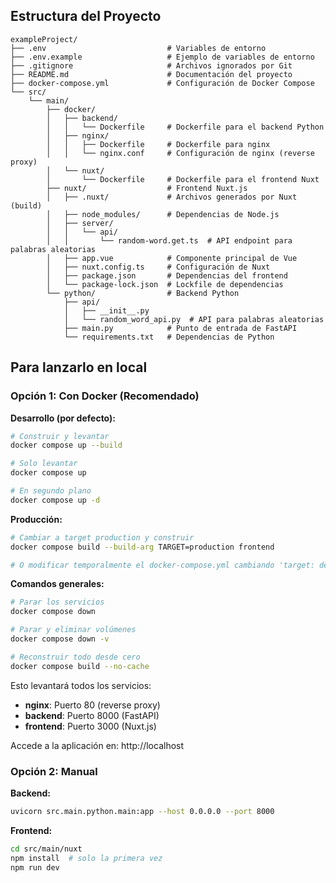 
## Estructura del Proyecto

```
exampleProject/
├── .env                           # Variables de entorno
├── .env.example                   # Ejemplo de variables de entorno
├── .gitignore                     # Archivos ignorados por Git
├── README.md                      # Documentación del proyecto
├── docker-compose.yml             # Configuración de Docker Compose
└── src/
    └── main/
        ├── docker/
        │   ├── backend/
        │   │   └── Dockerfile     # Dockerfile para el backend Python
        │   ├── nginx/
        │   │   ├── Dockerfile     # Dockerfile para nginx
        │   │   └── nginx.conf     # Configuración de nginx (reverse proxy)
        │   └── nuxt/
        │       └── Dockerfile     # Dockerfile para el frontend Nuxt
        ├── nuxt/                  # Frontend Nuxt.js
        │   ├── .nuxt/             # Archivos generados por Nuxt (build)
        │   ├── node_modules/      # Dependencias de Node.js
        │   ├── server/
        │   │   └── api/
        │   │       └── random-word.get.ts  # API endpoint para palabras aleatorias
        │   ├── app.vue            # Componente principal de Vue
        │   ├── nuxt.config.ts     # Configuración de Nuxt
        │   ├── package.json       # Dependencias del frontend
        │   └── package-lock.json  # Lockfile de dependencias
        └── python/                # Backend Python
            ├── api/
            │   ├── __init__.py
            │   └── random_word_api.py  # API para palabras aleatorias
            ├── main.py            # Punto de entrada de FastAPI
            └── requirements.txt   # Dependencias de Python
```


## Para lanzarlo en local

### Opción 1: Con Docker (Recomendado)

**Desarrollo (por defecto):**
```bash
# Construir y levantar
docker compose up --build

# Solo levantar
docker compose up

# En segundo plano
docker compose up -d
```

**Producción:**
```bash
# Cambiar a target production y construir
docker compose build --build-arg TARGET=production frontend

# O modificar temporalmente el docker-compose.yml cambiando 'target: development' por 'target: production'
```

**Comandos generales:**
```bash
# Parar los servicios
docker compose down

# Parar y eliminar volúmenes
docker compose down -v

# Reconstruir todo desde cero
docker compose build --no-cache
```

Esto levantará todos los servicios:
- **nginx**: Puerto 80 (reverse proxy)
- **backend**: Puerto 8000 (FastAPI)
- **frontend**: Puerto 3000 (Nuxt.js)

Accede a la aplicación en: http://localhost

### Opción 2: Manual

**Backend:**
```bash
uvicorn src.main.python.main:app --host 0.0.0.0 --port 8000
```

**Frontend:**
```bash
cd src/main/nuxt
npm install  # solo la primera vez
npm run dev
```


